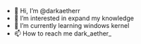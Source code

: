 - 👋 Hi, I’m @darkaetherr
- 👀 I’m interested in expand my knowledge 
- 🌱 I’m currently learning windows kernel 
- 📫 How to reach me dark_aether_

<!---
darkaetherr/darkaetherr is a ✨ special ✨ repository because its `README.md` (this file) appears on your GitHub profile.
You can click the Preview link to take a look at your changes.
--->
